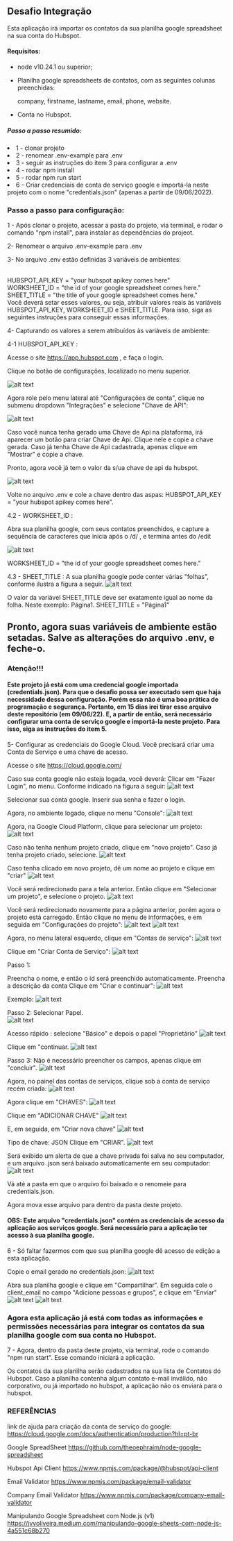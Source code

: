 <h2>Desafio Integração</h2>
<div>
   Esta aplicação irá importar os contatos da sua planilha google spreadsheet na sua conta do Hubspot.
</div>


<h4>Requisitos:</h4>

<div>
<ul>
<li>
node v10.24.1 ou superior;
</li>
<li>
<p>Planilha google spreadsheets de contatos, com as seguintes colunas preenchidas:</p>
<p>company, firstname, lastname, email, phone, website. </p>
</li>
<li>
Conta no Hubspot. 
</li>
</ul>
</div>

<div>
<h5>Passo a passo resumido:</h5>
<li>1 - clonar projeto</li>
<li>2 - renomear .env-example para .env</li>
<li>3 - seguir as instruções do item 3 para configurar a .env</li>
<li>4 - rodar npm install</li>
<li>5 - rodar npm run start</li>
<li>6 - Criar credenciais de conta de serviço google e importá-la neste projeto com o nome "credentials.json" (apenas a partir de 09/06/2022).</li>
</div>


### Passo a passo para configuração: 

1 - Após clonar o projeto, acessar a pasta do projeto, via terminal, e rodar o comando "npm install", para instalar as dependências do projeot.


2- Renomear o arquivo .env-example para .env


3- No arquivo .env estão definidas 3 variáveis de ambientes:

<br>HUBSPOT_API_KEY = "your hubspot apikey comes here"
<br>WORKSHEET_ID = "the id of your google spreadsheet comes here."
<br>SHEET_TITLE = "the title of your google spreadsheet comes here." 
<br>
Você deverá setar esses valores, ou seja, atribuir valores reais às variáveis HUBSPOT_API_KEY, WORKSHEET_ID e SHEET_TITLE.
Para isso, siga as seguintes instruções para conseguir essas informações.


4- Capturando os valores a serem atribuídos às variáveis de ambiente: 


4-1 HUBSPOT_API_KEY :

Acesse o site https://app.hubspot.com , e faça o login. 

Clique no botão de configurações, localizado no menu superior. 

![alt text](images/hubspot-botao-config.png)



Agora role pelo menu lateral até "Configurações de conta", clique no submenu dropdown "Integrações" e
selecione "Chave de API":

![alt text](images/hubspot-clica-chave-api.png)

Caso você nunca tenha gerado uma Chave de Api na plataforma, irá aparecer um botão para criar Chave de Api. Clique nele e copie a chave gerada. Caso já tenha Chave de Api cadastrada, apenas clique em "Mostrar" e copie a chave.

Pronto, agora você já tem o valor da s/ua chave de api da hubspot. 

![alt text](images/hubspot-chaves-api.png)

Volte no arquivo .env e cole a chave dentro das aspas:
HUBSPOT_API_KEY = "your hubspot apikey comes here".


4.2 - WORKSHEET_ID :

Abra sua planilha google, com seus contatos preenchidos, e capture a sequência de caracteres que inicia após o /d/ , e termina antes do /edit

![alt text](images/worksheet-id.png)

WORKSHEET_ID = "the id of your google spreadsheet comes here."



4.3 - SHEET_TITLE :
A sua planilha google pode conter várias "folhas", conforme ilustra a figura a seguir.
![alt text](images/sheet-title.png)

O valor da variável SHEET_TITLE deve ser exatamente igual ao nome da folha. Neste exemplo: Página1.
SHEET_TITLE = "Página1" 


## Pronto, agora suas variáveis de ambiente estão setadas. Salve as alterações do arquivo .env, e feche-o.


### Atenção!!!
#### Este projeto já está com uma credencial google importada (credentials.json). Para que o desafio possa ser executado sem que haja necessidade dessa configuração. Porém essa não é uma boa prática de programação e segurança. Portanto, em 15 dias irei tirar esse arquivo deste repositório (em 09/06/22). E, a partir de então, será necessário configurar uma conta de serviço google e importá-la neste projeto. Para isso, siga as instruções do item 5. 



5- Configurar as credenciais do Google Cloud. Você precisará criar uma Conta de Serviço e uma chave de acesso. 

Acesse o site https://cloud.google.com/

Caso sua conta google não esteja logada, você deverá:
Clicar em "Fazer Login", no menu. Conforme indicado na figura a seguir:
    ![alt text](images/login-google-cloud.png)
            

Selecionar sua conta google.
Inserir sua senha e fazer o login.
            
Agora, no ambiente logado, clique no menu "Console":
        ![alt text](images/console-cloud.png)
                

Agora, na Google Cloud Platform, clique para selecionar um projeto:
        ![alt text](images/selecione-projeto.png)
                

Caso não tenha nenhum projeto criado, clique em "novo projeto". Caso já tenha projeto criado, selecione. 
        ![alt text](images/selecione-ou-crie.png)
                

Caso tenha clicado em novo projeto, dê um nome ao projeto e clique em "criar"
        ![alt text](images/cria-novo-projeto.png)
                

Você será redirecionado para a tela anterior. Então clique em "Selecionar um projeto", e selecione o projeto.
        ![alt text](images/clica-no-projeto.png)
                

Você será redirecionado novamente para a página anterior, porém agora o projeto está carregado. Então clique no menu de informações, e em seguida em "Configurações do projeto":
        ![alt text](images/clica-menu-informacoes.png)
        ![alt text](images/configuracoes-projeto.png)
                

Agora, no menu lateral esquerdo, clique em "Contas de serviço":
        ![alt text](images/menu-contas-de-servicos.png)


Clique em "Criar Conta de Serviço":
        ![alt text](images/criar-conta-servico.png)

Passo 1:   
                 
Preencha o nome, e então o id será preenchido automaticamente. Preencha a descrição da conta
Clique em "Criar e continuar":
    ![alt text](images/criando-conta-servico-1.png)
                    

Exemplo:
    ![alt text](images/exemplo-conta-servico.png)



Passo 2:
Selecionar Papel.  
    ![alt text](images/selecionar-papel.png)
                    
Acesso rápido : selecione "Básico" e depois o papel "Proprietário"
    ![alt text](images/proprietario.png)
                    
Clique em "continuar.
    ![alt text](images/proprietario-continuar.png)

Passo 3:
    Não é necessário preencher os campos, apenas clique em "concluir".
    ![alt text](images/concluir-conta-servico.png)

        
Agora, no painel das contas de serviços, clique sob a conta de serviço recém criada:
    ![alt text](images/clica-conta-servico.png)


Agora clique em "CHAVES":
    ![alt text](images/chaves.png)


Clique em "ADICIONAR CHAVE"
        ![alt text](images/adicionar-chave.png)


E, em seguida, em "Criar nova chave"
        ![alt text](images/criar-nova-chave.png)


Tipo de chave: JSON
        Clique em "CRIAR".
        ![alt text](images/cria-nova-chave.png)


Será exibido um alerta de que a chave privada foi salva no seu computador, e um arquivo .json será baixado automaticamente em seu computador:
        ![alt text](images/chave-salva-json.png)


Vá até a pasta em que o arquivo foi baixado e o renomeie para credentials.json.

Agora mova esse arquivo para dentro da pasta deste projeto.
        

#### OBS: Este arquivo "credentials.json" contém as credenciais de acesso da aplicação aos serviços google. Será necessário para a aplicação ter acesso à sua planilha google.
    

6 - Só faltar fazermos com que sua planilha google dê acesso de edição a esta aplicação.

Copie o email gerado no credentials.json:
    ![alt text](images/client-email-google-account.png)

Abra sua planilha google e clique em "Compartilhar". Em seguida cole o client_email no campo "Adicione pessoas e grupos", e clique em "Enviar"
    ![alt text](images/compartilhar-planilha.png)
    ![alt text](images/compartilha-com-email.png)
    

### Agora esta aplicação já está com todas as informações e permissões necessárias para integrar os contatos da sua planilha google com sua conta no Hubspot.


7 - Agora, dentro da pasta deste projeto, via terminal, rode o comando "npm run start".
Esse comando iniciará a aplicação.

Os contatos da sua planilha serão cadastrados na sua lista de Contatos do Hubspot.
Caso a planilha contenha algum contato e-mail inválido, não corporativo, ou já importado no hubspot, a aplicação não os enviará para o hubspot. 






### REFERÊNCIAS

link de ajuda para criação da conta de serviço do google:
https://cloud.google.com/docs/authentication/production?hl=pt-br


Google SpreadSheet
https://github.com/theoephraim/node-google-spreadsheet

Hubspot Api Client
https://www.npmjs.com/package/@hubspot/api-client

Email Validator
https://www.npmjs.com/package/email-validator

Company Email Validator
https://www.npmjs.com/package/company-email-validator


Manipulando Google Spreadsheet com Node.js (v1)
https://jvvoliveira.medium.com/manipulando-google-sheets-com-node-js-4a551c68b270





















                    
                        
